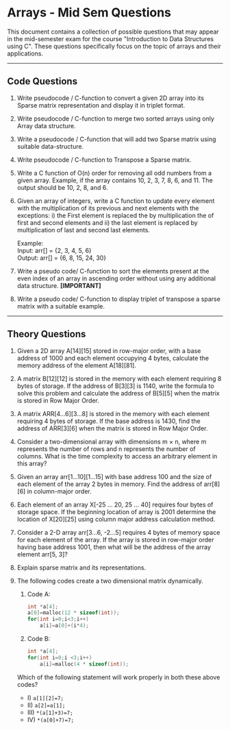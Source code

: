 # Arrays - Mid Sem Questions

This document contains a collection of possible questions that may appear in the mid-semester exam for the course "Introduction to Data Structures using C". These questions specifically focus on the topic of arrays and their applications.

---

## Code Questions

1. Write pseudocode / C-function to convert a given 2D array into its Sparse matrix representation and display it in triplet format.
2. Write pseudocode / C-function to merge two sorted arrays using only Array data structure.
3. Write a pseudocode / C-function that will add two Sparse matrix using suitable data-structure.
4. Write pseudocode / C-function to Transpose a Sparse matrix.
5. Write a C function of O(n) order for removing all odd numbers from a given array. Example, if the array contains 10, 2, 3, 7, 8, 6, and 11. The output should be 10, 2, 8, and 6.
6. Given an array of integers, write a C function to update every element with the multiplication of its previous and next elements with the exceptions: i) the First element is replaced the by multiplication the of first and second elements and ii) the last element is replaced by multiplication of last and second last elements.
   
   Example:  
   Input: arr[] = {2, 3, 4, 5, 6}  
   Output: arr[] = {6, 8, 15, 24, 30}
7. Write a pseudo code/ C-function to sort the elements present at the even index of an array in ascending order without using any additional data structure. **[IMPORTANT]**
8. Write a pseudo code/ C-function to display triplet of transpose a sparse matrix with a suitable example.

---

## Theory Questions

1. Given a 2D array A[14][15] stored in row-major order, with a base address of 1000 and each element occupying 4 bytes, calculate the memory address of the element A[18][81].
2. A matrix B[12][12] is stored in the memory with each element requiring 8 bytes of storage. If the address of B[3][3] is 1140, write the formula to solve this problem and calculate the address of B[5][5] when the matrix is stored in Row Major Order.
3. A matrix ARR[4...6][3...8] is stored in the memory with each element requiring 4 bytes of storage. If the base address is 1430, find the address of ARR[3][6] when the matrix is stored in Row Major Order.
4. Consider a two-dimensional array with dimensions m × n, where m represents the number of rows and n represents the number of columns. What is the time complexity to access an arbitrary element in this array?
5. Given an array arr[1...10][1...15] with base address 100 and the size of each element of the array 2 bytes in memory. Find the address of arr[8][6] in column-major order.
6. Each element of an array X[-25 ... 20, 25 ... 40] requires four bytes of storage space. If the beginning location of array is 2001 determine the location of X[20][25] using column major address calculation method.
7. Consider a 2-D array arr[3...6, -2...5] requires 4 bytes of memory space for each element of the array. If the array is stored in row-major order having base address 1001, then what will be the address of the array element arr[5, 3]?
8. Explain sparse matrix and its representations.
9. The following codes create a two dimensional matrix dynamically.
   
   1. Code A:
      ```c
      int *a[4];
      a[0]=malloc(12 * sizeof(int));
      for(int i=0;i<3;i++)
          a[i]=a[0]+(i*4);
      ```
   2. Code B:
      ```c
      int *a[4];
      for(int i=0;i <3;i++)
          a[i]=malloc(4 * sizeof(int));
      ```
   Which of the following statement will work properly in both these above codes?
   - I) `a[1][2]=7;`
   - II) `a[2]=a[1];`
   - III) `*(a[1]+3)=7;`
   - IV) `*(a[0]+7)=7;`
